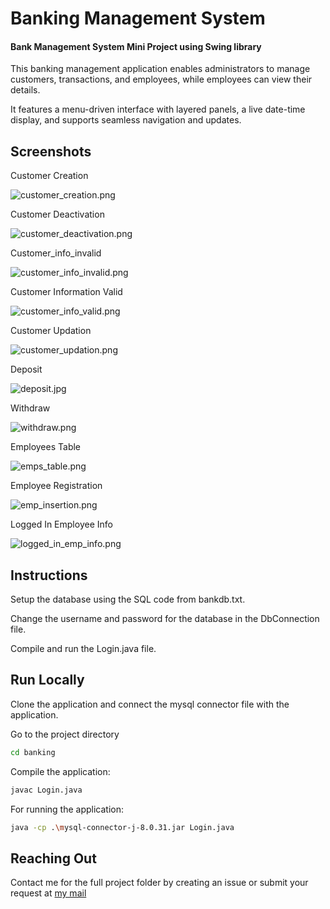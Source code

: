 
# Banking Management System
#### Bank Management System Mini Project using Swing library

This banking management application enables administrators to manage customers, transactions, and employees, while employees can view their details. 

It features a menu-driven interface with layered panels, a live date-time display, and supports seamless navigation and updates.

## Screenshots
Customer Creation

![customer_creation.png](https://github.com/swayam-rajput/Banking-Management-System/blob/main/banking/snapshots/customer_creation.png)

Customer Deactivation

![customer_deactivation.png](https://github.com/swayam-rajput/Banking-Management-System/blob/main/banking/snapshots/customer_deactivation.png)

Customer_info_invalid

![customer_info_invalid.png](https://github.com/swayam-rajput/Banking-Management-System/blob/main/banking/snapshots/customer_info_invalid.png)

Customer Information Valid

![customer_info_valid.png](https://github.com/swayam-rajput/Banking-Management-System/blob/main/banking/snapshots/customer_info_valid.png)

Customer Updation

![customer_updation.png](https://github.com/swayam-rajput/Banking-Management-System/blob/main/banking/snapshots/customer_updation.png)

Deposit

![deposit.jpg](https://github.com/swayam-rajput/Banking-Management-System/blob/main/banking/snapshots/deposit.jpg)

Withdraw

![withdraw.png](https://github.com/swayam-rajput/Banking-Management-System/blob/main/banking/snapshots/withdraw.png)

Employees Table

![emps_table.png](https://github.com/swayam-rajput/Banking-Management-System/blob/main/banking/snapshots/emps_table.png)

Employee Registration

![emp_insertion.png](https://github.com/swayam-rajput/Banking-Management-System/blob/main/banking/snapshots/emp_insertion.png)

Logged In Employee Info

![logged_in_emp_info.png](https://github.com/swayam-rajput/Banking-Management-System/blob/main/banking/snapshots/logged_in_emp_info.png)


## Instructions

Setup the database using the SQL code from bankdb.txt.

Change the username and password for the database in the  DbConnection file.

Compile and run the Login.java file.
## Run Locally

Clone the application and connect the mysql connector file with the application.

Go to the project directory
```bash
cd banking
```

Compile the application:
```bash
javac Login.java
```

For running the application:
```bash
java -cp .\mysql-connector-j-8.0.31.jar Login.java
```
## Reaching Out

Contact me for the full project folder by creating an issue or submit your request at [my mail](swayamrajput029@gmail.com)
